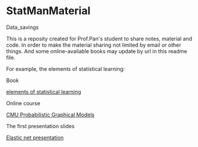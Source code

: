 # StatManMaterial
Data_savings

This is a reposity created for Prof.Pan's student to share notes, material and code. In order to make the material sharing not limited by email or other things.
And some online-available books may update by url in this readme file.

For example, the elements of statistical learning:

Book

[elements of statistical learning](https://web.stanford.edu/~hastie/Papers/ESLII.pdf) 

Online course

[CMU Probabilistic Graphical Models](http://www.cs.cmu.edu/~epxing/Class/10708-14/lecture.html)

The first presentation slides

[Elastic net presentation](/PresentationSlides/elastic_net_presentation.html)

 
